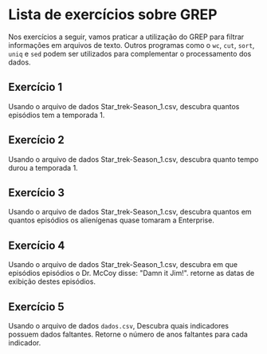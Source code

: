 # Lista de exercícios sobre GREP
Nos exercícios a seguir, vamos praticar a utilização do GREP para filtrar informações em arquivos de texto. Outros programas como o `wc`, `cut`, `sort`, `uniq` e `sed` podem ser utilizados para complementar o processamento dos dados.
## Exercício 1
Usando o arquivo de dados Star_trek-Season_1.csv, descubra quantos episódios tem a temporada 1.

## Exercício 2
Usando o arquivo de dados Star_trek-Season_1.csv, descubra quanto tempo durou a temporada 1.

## Exercício 3
Usando o arquivo de dados Star_trek-Season_1.csv, descubra quantos em quantos episódios os alienígenas quase tomaram a Enterprise.

## Exercício 4
Usando o arquivo de dados Star_trek-Season_1.csv, descubra em que episódios episódios o Dr. McCoy disse: "Damn it Jim!". retorne as datas de exibição destes episódios.

## Exercício 5
Usando o arquivo de dados `dados.csv`, Descubra quais indicadores possuem dados faltantes. Retorne o número de anos faltantes para cada indicador.